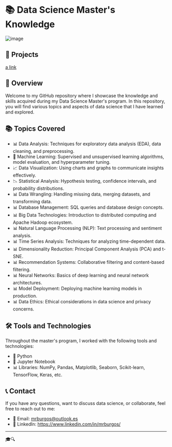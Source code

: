 # 📚 Data Science Master's Knowledge
![image](https://github.com/tincho-ds-hub/tincho-ds-hub/assets/43894870/2b81ced4-c18f-4ba5-ad39-67bdf6c87e05)

## 🚀 Projects
[a link](https://github.com/QuantumBrainLabs/DS-Masters-Project)



## 🚀 Overview

Welcome to my GitHub repository where I showcase the knowledge and skills acquired during my Data Science Master's program. In this repository, you will find various topics and aspects of data science that I have learned and explored.

## 📚 Topics Covered

- 📊 Data Analysis: Techniques for exploratory data analysis (EDA), data cleaning, and preprocessing.
- 🤖 Machine Learning: Supervised and unsupervised learning algorithms, model evaluation, and hyperparameter tuning.
- 📈 Data Visualization: Using charts and graphs to communicate insights effectively.
- 📉 Statistical Analysis: Hypothesis testing, confidence intervals, and probability distributions.
- 📊 Data Wrangling: Handling missing data, merging datasets, and transforming data.
- 📊 Database Management: SQL queries and database design concepts.
- 📊 Big Data Technologies: Introduction to distributed computing and Apache Hadoop ecosystem.
- 📊 Natural Language Processing (NLP): Text processing and sentiment analysis.
- 📊 Time Series Analysis: Techniques for analyzing time-dependent data.
- 📊 Dimensionality Reduction: Principal Component Analysis (PCA) and t-SNE.
- 📊 Recommendation Systems: Collaborative filtering and content-based filtering.
- 📊 Neural Networks: Basics of deep learning and neural network architectures.
- 📊 Model Deployment: Deploying machine learning models in production.
- 📊 Data Ethics: Ethical considerations in data science and privacy concerns.

## 🛠️ Tools and Technologies

Throughout the master's program, I worked with the following tools and technologies:

- 🐍 Python
- 📓 Jupyter Notebook
- 📊 Libraries: NumPy, Pandas, Matplotlib, Seaborn, Scikit-learn, TensorFlow, Keras, etc.

## 📞 Contact

If you have any questions, want to discuss data science, or collaborate, feel free to reach out to me:

- 📧 Email: mrburgos@outlook.es
- 💼 LinkedIn: https://www.linkedin.com/in/mrburgos/

---
 🎓🔍
